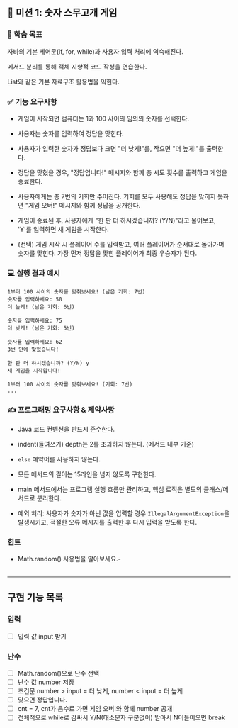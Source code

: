 ## 🚀 미션 1: 숫자 스무고개 게임
### 🎯 학습 목표

자바의 기본 제어문(if, for, while)과 사용자 입력 처리에 익숙해진다.

메서드 분리를 통해 객체 지향적 코드 작성을 연습한다.

List와 같은 기본 자료구조 활용법을 익힌다.

### ✅ 기능 요구사항

- 게임이 시작되면 컴퓨터는 1과 100 사이의 임의의 숫자를 선택한다.

- 사용자는 숫자를 입력하여 정답을 맞힌다.

- 사용자가 입력한 숫자가 정답보다 크면 "더 낮게!"를, 작으면 "더 높게!"를 출력한다.

- 정답을 맞혔을 경우, "정답입니다!" 메시지와 함께 총 시도 횟수를 출력하고 게임을 종료한다.

- 사용자에게는 총 7번의 기회만 주어진다. 기회를 모두 사용해도 정답을 맞히지 못하면 "게임 오버!" 메시지와 함께 정답을 공개한다.

- 게임이 종료된 후, 사용자에게 "한 판 더 하시겠습니까? (Y/N)"라고 물어보고, 'Y'를 입력하면 새 게임을 시작한다.

- (선택) 게임 시작 시 플레이어 수를 입력받고, 여러 플레이어가 순서대로 돌아가며 숫자를 맞힌다. 가장 먼저 정답을 맞힌 플레이어가 최종 우승자가 된다.

### 💻 실행 결과 예시
```shell
1부터 100 사이의 숫자를 맞춰보세요! (남은 기회: 7번)
숫자를 입력하세요: 50
더 높게! (남은 기회: 6번)

숫자를 입력하세요: 75
더 낮게! (남은 기회: 5번)

숫자를 입력하세요: 62
3번 만에 맞혔습니다!

한 판 더 하시겠습니까? (Y/N) y
새 게임을 시작합니다!

1부터 100 사이의 숫자를 맞춰보세요! (기회: 7번)
...

```

### ✍️ 프로그래밍 요구사항 & 제약사항

- Java 코드 컨벤션을 반드시 준수한다.

- indent(들여쓰기) depth는 2를 초과하지 않는다. (메서드 내부 기준)

- `else` 예약어를 사용하지 않는다.

- 모든 메서드의 길이는 15라인을 넘지 않도록 구현한다.

- main 메서드에서는 프로그램 실행 흐름만 관리하고, 핵심 로직은 별도의 클래스/메서드로 분리한다.

- 예외 처리: 사용자가 숫자가 아닌 값을 입력할 경우 `IllegalArgumentException`을 발생시키고, 적절한 오류 메시지를 출력한 후 다시 입력을 받도록 한다.

### 힌트
- Math.random() 사용법을 알아보세요.-<br><br>

---
## 구현 기능 목록

### 입력 
- [ ] 입력 값 input 받기

### 난수
- [ ] Math.random()으로 난수 선택
- [ ] 난수 값 number 저장
- [ ] 조건문 number > input = 더 낮게, number < input = 더 높게
- [ ] 맞으면 정답입니다.
- [ ] cnt = 7, cnt가 음수로 가면 게임 오버!와 함께 number 공개
- [ ] 전체적으로 while로 감싸서 Y/N(대소문자 구분없이) 받아서 N이들어오면 break
